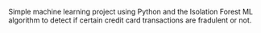 Simple machine learning project using Python and the Isolation Forest ML algorithm to detect if certain credit card transactions are fradulent or not.
